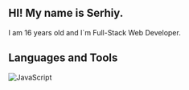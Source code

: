 ## HI! My name is Serhiy.
I am 16 years old and I`m Full-Stack Web Developer.

## Languages and Tools
![JavaScript](https://img.shields.io/badge/-JavaScript-090909?style=for-the-badge&logo=javascript)
